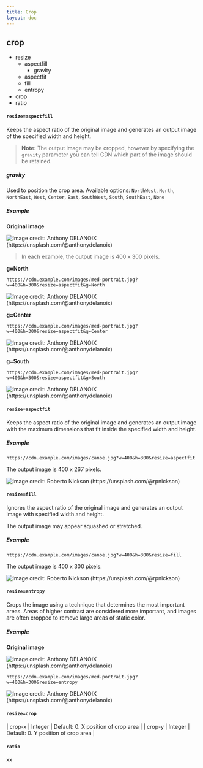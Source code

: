 ```yaml
---
title: Crop
layout: doc
---
```


## crop

* resize
  * aspectfill
    * gravity
  * aspectfit
  * fill
  * entropy
* crop
* ratio

#### `resize=aspectfill`

Keeps the aspect ratio of the original image and generates an output image of the specified width and height.

> **Note:** The output image may be cropped, however by specifying the `gravity` parameter you can tell CDN which part of the image should be retained.

##### gravity

Used to position the crop area. Available options: `NorthWest`, `North`, `NorthEast`, `West`, `Center`, `East`, `SouthWest`, `South`, `SouthEast`, `None`

##### Example

**Original image**

![](../../../assets/med-portrait.jpeg "Image credit: Anthony DELANOIX (https://unsplash.com/@anthonydelanoix)")

> In each example, the output image is 400 x 300 pixels.

**g=North**

`https://cdn.example.com/images/med-portrait.jpg?w=400&h=300&resize=aspectfit&g=North`

![](../../../assets/med-portrait-north.jpeg "Image credit: Anthony DELANOIX (https://unsplash.com/@anthonydelanoix)")

**g=Center**

`https://cdn.example.com/images/med-portrait.jpg?w=400&h=300&resize=aspectfit&g=Center`

![](../../../assets/med-portrait-center.jpeg "Image credit: Anthony DELANOIX (https://unsplash.com/@anthonydelanoix)")

**g=South**

`https://cdn.example.com/images/med-portrait.jpg?w=400&h=300&resize=aspectfit&g=South`

![](../../../assets/med-portrait-south.jpeg "Image credit: Anthony DELANOIX (https://unsplash.com/@anthonydelanoix)")

#### `resize=aspectfit`

Keeps the aspect ratio of the original image and generates an output image with the maximum dimensions that fit inside the specified width and height.

##### Example

`https://cdn.example.com/images/canoe.jpg?w=400&h=300&resize=aspectfit`

The output image is 400 x 267 pixels.

![](../../../assets/canoe-w400-h300-aspectfit.jpeg "Image credit: Roberto Nickson (https://unsplash.com/@rpnickson)")

#### `resize=fill`

Ignores the aspect ratio of the original image and generates an output image with specified width and height.

The output image may appear squashed or stretched.

##### Example

`https://cdn.example.com/images/canoe.jpg?w=400&h=300&resize=fill`

The output image is 400 x 300 pixels.

![](../../../assets/canoe-w400-h300-fill.jpeg "Image credit: Roberto Nickson (https://unsplash.com/@rpnickson)")

#### `resize=entropy`

Crops the image using a technique that determines the most important areas. Areas of higher contrast are considered more important, and images are often cropped to remove large areas of static color.

##### Example

**Original image**

![](../../../assets/med-portrait.jpeg "Image credit: Anthony DELANOIX (https://unsplash.com/@anthonydelanoix)")

`https://cdn.example.com/images/med-portrait.jpg?w=400&h=300&resize=entropy`

![](../../../assets/med-portrait-entropy.jpeg "Image credit: Anthony DELANOIX (https://unsplash.com/@anthonydelanoix)")

#### `resize=crop`

| crop-x | Integer | Default: 0. X position of crop area |
| crop-y | Integer | Default: 0. Y position of crop area |

#### `ratio`

xx